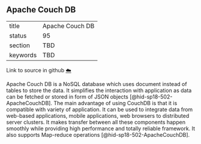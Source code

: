 ## Apache Couch DB


|          |                 |
| -------- | --------------- |
| title    | Apache Couch DB |
| status   | 95              |
| section  | TBD             |
| keywords | TBD             |

Link to source in github [:cloud:](https://github.com/cloudmesh/technologies/blob/master/chapters/incomming/abstract-apachecouchdb.md)



Apache Couch DB is a NoSQL database which uses document instead of
tables to store the data. It simplifies the interaction with application
as data can be fetched or stored in form of JSON
objects [@hid-sp18-502-ApacheCouchDB]. The main advantage of using
CouchDB is that it is compatible with variety of application. It can be
used to integrate data from web-based applications, mobile applications,
web browsers to distributed server clusters. It makes transfer between
all these components happen smoothly while providing high performance
and totally reliable framework. It also supports Map-reduce
operations [@hid-sp18-502-ApacheCouchDB].
